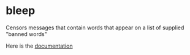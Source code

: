 # bleep
Censors messages that contain words that appear on a list of supplied "banned words"

Here is the [documentation](https://docs.cs50.net/2019/x/psets/6/bleep/bleep.html)
